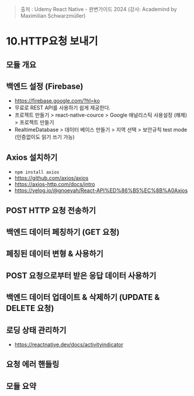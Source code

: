 > 출처 : Udemy React Native - 완변가이드 2024 (강사: Academind by Maximilian Schwarzmüller)

# 10.HTTP요청 보내기
## 모듈 개요

## 백엔드 설정 (Firebase)
- https://firebase.google.com/?hl=ko
- 무료로 REST API를 사용하기 쉽게 제공한다.
- 프로젝트 만들기 > react-native-cource > Google 애널리스틱 사용설정 (해제) > 프로젝트 만들기
- RealtimeDatabase > 데이터 베이스 만들기 > 지역 선택 > 보안규칙 test mode (인증없이도 읽기 쓰기 가능)

## Axios 설치하기
- `npm install axios`
- https://github.com/axios/axios
- https://axios-http.com/docs/intro
- https://velog.io/@gnoeyah/React-API%ED%86%B5%EC%8B%A0Axios
 
## POST HTTP 요청 전송하기

## 백엔드 데이터 페칭하기 (GET 요청)

## 페칭된 데이터 변형 & 사용하기

## POST 요청으로부터 받은 응답 데이터 사용하기

## 백엔드 데이터 업데이트 & 삭제하기 (UPDATE & DELETE 요청)

## 로딩 상태 관리하기
- https://reactnative.dev/docs/activityindicator

## 요청 에러 핸들링

## 모듈 요약
